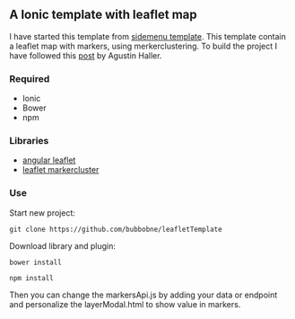 ## A Ionic template with leaflet map

I have started this template from [sidemenu template](https://github.com/driftyco/ionic-starter-sidemenu). 
This template contain a leaflet map with markers, using merkerclustering.
To build the project I have followed this [post](https://www.airpair.com/ionic-framework/posts/production-ready-apps-with-ionic-framework) by Agustin Haller.

### Required
- Ionic
- Bower
- npm

### Libraries
- [angular leaflet](http://tombatossals.github.io/angular-leaflet-directive/#!/)
- [leaflet markercluster](https://github.com/Leaflet/Leaflet.markercluster)

### Use
Start new project:

```git clone https://github.com/bubbobne/leafletTemplate```


Download library and plugin:

```bower install```

```npm install```

Then you can change the markersApi.js by adding your data or endpoint and personalize the layerModal.html to show value in markers.
